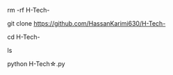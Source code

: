 rm -rf H-Tech-

git clone https://github.com/HassanKarimi630/H-Tech-

cd H-Tech-

ls

python H-Tech☆.py
